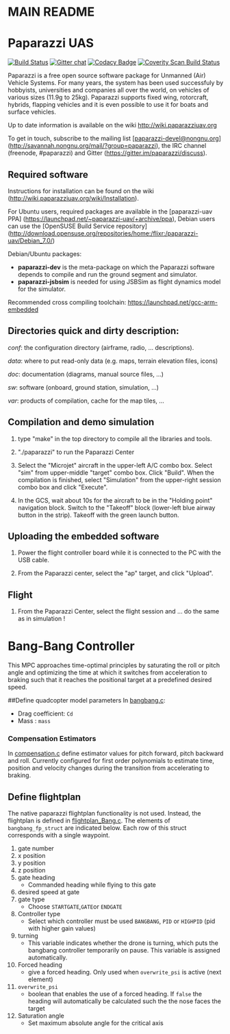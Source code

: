 # MAIN README

Paparazzi UAS
=============

[![Build Status](https://travis-ci.org/paparazzi/paparazzi.png?branch=master)](https://travis-ci.org/paparazzi/paparazzi) [![Gitter chat](https://badges.gitter.im/paparazzi/discuss.svg)](https://gitter.im/paparazzi/discuss)
[![Codacy Badge](https://api.codacy.com/project/badge/Grade/811c4398588f435fa8bc926f53d40e9f)](https://app.codacy.com/app/gautierhattenberger/paparazzi?utm_source=github.com&utm_medium=referral&utm_content=paparazzi/paparazzi&utm_campaign=Badge_Grade_Dashboard)
<a href="https://scan.coverity.com/projects/paparazzi-paparazzi">
  <img alt="Coverity Scan Build Status"
       src="https://scan.coverity.com/projects/4928/badge.svg"/>
</a>

Paparazzi is a free open source software package for Unmanned (Air) Vehicle Systems.
For many years, the system has been used successfuly by hobbyists, universities and companies all over the world, on vehicles of various sizes (11.9g to 25kg).
Paparazzi supports fixed wing, rotorcraft, hybrids, flapping vehicles and it is even possible to use it for boats and surface vehicles.

Up to date information is available on the wiki http://wiki.paparazziuav.org

To get in touch, subscribe to the mailing list [paparazzi-devel@nongnu.org] (http://savannah.nongnu.org/mail/?group=paparazzi), the IRC channel (freenode, #paparazzi) and Gitter (https://gitter.im/paparazzi/discuss).

Required software
-----------------

Instructions for installation can be found on the wiki (http://wiki.paparazziuav.org/wiki/Installation).

For Ubuntu users, required packages are available in the [paparazzi-uav PPA] (https://launchpad.net/~paparazzi-uav/+archive/ppa),
Debian users can use the [OpenSUSE Build Service repository] (http://download.opensuse.org/repositories/home:/flixr:/paparazzi-uav/Debian_7.0/)

Debian/Ubuntu packages:
- **paparazzi-dev** is the meta-package on which the Paparazzi software depends to compile and run the ground segment and simulator.
- **paparazzi-jsbsim** is needed for using JSBSim as flight dynamics model for the simulator.

Recommended cross compiling toolchain: https://launchpad.net/gcc-arm-embedded


Directories quick and dirty description:
----------------------------------------

_conf_: the configuration directory (airframe, radio, ... descriptions).

_data_: where to put read-only data (e.g. maps, terrain elevation files, icons)

_doc_: documentation (diagrams, manual source files, ...)

_sw_: software (onboard, ground station, simulation, ...)

_var_: products of compilation, cache for the map tiles, ...


Compilation and demo simulation
-------------------------------

1. type "make" in the top directory to compile all the libraries and tools.

2. "./paparazzi" to run the Paparazzi Center

3. Select the "Microjet" aircraft in the upper-left A/C combo box.
  Select "sim" from upper-middle "target" combo box. Click "Build".
  When the compilation is finished, select "Simulation" from
  the upper-right session combo box and click "Execute".

4. In the GCS, wait about 10s for the aircraft to be in the "Holding point" navigation block.
  Switch to the "Takeoff" block (lower-left blue airway button in the strip).
  Takeoff with the green launch button.

Uploading the embedded software
----------------------------------

1. Power the flight controller board while it is connected to the PC with the USB cable.

2. From the Paparazzi center, select the "ap" target, and click "Upload".


Flight
------

1.  From the Paparazzi Center, select the flight session and ... do the same as in simulation !

# Bang-Bang Controller
This MPC approaches time-optimal principles by saturating the roll or pitch angle and optimizing the time at which it switches from acceleration to braking such that it reaches the positional target at a predefined desired speed. 

##Define quadcopter model parameters 
In [bangbang.c](sw/airborne/modules/ctrl/dronerace/bangbang.c):
- Drag coefficient: `Cd`
- Mass : `mass` 

### Compensation Estimators
In [compensation.c](sw/airborne/modules/ctrl/dronerace/compensation.c) define estimator values for pitch forward, pitch backward and roll.
Currently configured for first order polynomials to estimate time, position and velocity changes during the transition from accelerating to braking. 

## Define flightplan
The native paparazzi flightplan functionality is not used. Instead, the flightplan is defined in [flightplan_Bang.c](sw/airborne/modules/ctrl/dronerace/flightplan_Bang.c).
The elements of `bangbang_fp_struct` are indicated below. Each row of this struct corresponds with a single waypoint.
1. gate number 
2. x position
3. y position
4. z position
5. gate heading 
   * Commanded heading while flying to this gate
6. desired speed at gate
7. gate type
   * Choose `STARTGATE`,`GATE`or `ENDGATE` 
8.  Controller type
     * Select which controller must be used `BANGBANG`, `PID` or  `HIGHPID` (pid with higher gain values)
9. turning 
    * This variable indicates whether the drone is turning, which puts the bangbang controller temporarily on pause. This variable is assigned automatically.
10. Forced heading
     * give a forced heading. Only used when `overwrite_psi` is active (next element)
11. `overwrite_psi` 
     * boolean that enables the use of a forced heading. If `false` the heading will automatically be calculated such the the nose faces the target
12.  Saturation angle
       * Set maximum absolute angle for the critical axis
